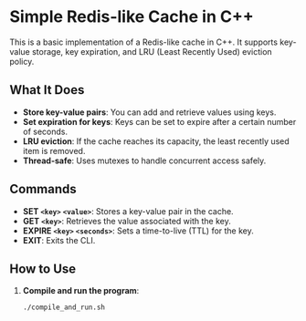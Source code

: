 # Simple Redis-like Cache in C++

This is a basic implementation of a Redis-like cache in C++. It supports key-value storage, key expiration, and LRU (Least Recently Used) eviction policy.

## What It Does

- **Store key-value pairs**: You can add and retrieve values using keys.
- **Set expiration for keys**: Keys can be set to expire after a certain number of seconds.
- **LRU eviction**: If the cache reaches its capacity, the least recently used item is removed.
- **Thread-safe**: Uses mutexes to handle concurrent access safely.

## Commands
- **SET `<key>` `<value>`**: Stores a key-value pair in the cache.
- **GET `<key>`**: Retrieves the value associated with the key.
- **EXPIRE `<key>` `<seconds>`**: Sets a time-to-live (TTL) for the key.
- **EXIT**: Exits the CLI.

## How to Use

1. **Compile and run the program**:
   ```bash
   ./compile_and_run.sh
